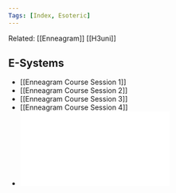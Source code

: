 ```yaml
---
Tags: [Index, Esoteric]
---
```


Related: [[Enneagram]] [[H3uni]]

## E-Systems
- [[Enneagram Course Session 1]]
- [[Enneagram Course Session 2]]
- [[Enneagram Course Session 3]]
- [[Enneagram Course Session 4]]
- ![](assets/1626444265_17.pdf)
